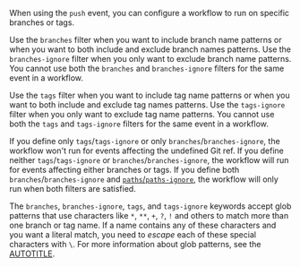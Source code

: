 
When using the `push` event, you can configure a workflow to run on specific branches or tags.

Use the `branches` filter when you want to include branch name patterns or when you want to both include and exclude branch names patterns. Use the `branches-ignore` filter when you only want to exclude branch name patterns. You cannot use both the `branches` and `branches-ignore` filters for the same event in a workflow.

Use the `tags` filter when you want to include tag name patterns or when you want to both include and exclude tag names patterns. Use the `tags-ignore` filter when you only want to exclude tag name patterns. You cannot use both the `tags` and `tags-ignore` filters for the same event in a workflow.

If you define only `tags`/`tags-ignore` or only `branches`/`branches-ignore`, the workflow won't run for events affecting the undefined Git ref. If you define neither `tags`/`tags-ignore` or `branches`/`branches-ignore`, the workflow will run for events affecting either branches or tags. If you define both `branches`/`branches-ignore` and [`paths`/`paths-ignore`](/actions/using-workflows/workflow-syntax-for-github-actions#onpushpull_requestpull_request_targetpathspaths-ignore), the workflow will only run when both filters are satisfied.

The `branches`, `branches-ignore`, `tags`, and `tags-ignore` keywords accept glob patterns that use characters like `*`, `**`, `+`, `?`, `!` and others to match more than one branch or tag name. If a name contains any of these characters and you want a literal match, you need to _escape_ each of these special characters with `\`. For more information about glob patterns, see the [AUTOTITLE](/actions/using-workflows/workflow-syntax-for-github-actions#filter-pattern-cheat-sheet).
